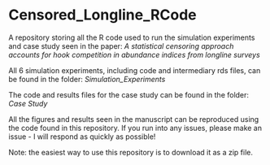 # Censored_Longline_RCode
A repository storing all the R code used to run the simulation experiments and case study seen in the paper: *A statistical censoring approach accounts for hook competition in abundance indices from longline surveys*

All 6 simulation experiments, including code and intermediary rds files, can be found in the folder: *Simulation_Experiments*

The code and results files for the case study can be found in the folder: *Case Study*

All the figures and results seen in the manuscript can be reproduced using the code found in this repository. If you run into any issues, please make an issue - I will respond as quickly as possible!

Note: the easiest way to use this repository is to download it as a zip file.
